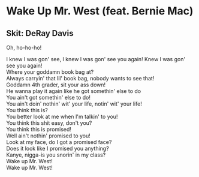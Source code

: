 # Wake Up Mr. West (feat. Bernie Mac)

## Skit: DeRay Davis

Oh, ho-ho-ho!  

I knew I was gon' see, I knew I was gon' see you again! Knew I was gon' see you again!  
Where your goddamn book bag at?  
Always carryin' that lil' book bag, nobody wants to see that!  
Goddamn 4th grader, sit your ass down!  
He wanna play it again like he got somethin' else to do  
You ain't got somethin' else to do!  
You ain't doin' nothin' wit' your life, notin' wit' your life!  
You think this is?  
You better look at me when I'm talkin' to you!  
You think this shit easy, don't you?  
You think this is promised!  
Well ain't nothin' promised to you!  
Look at my face, do I got a promised face?  
Does it look like I promised you anything?  
Kanye, nigga-is you snorin' in my class?  
Wake up Mr. West!  
Wake up Mr. West!


